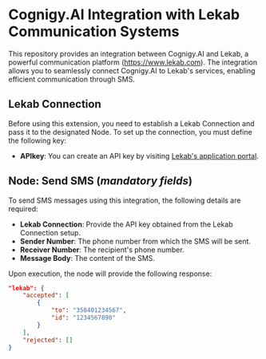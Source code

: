 # Cognigy.AI Integration with Lekab Communication Systems

This repository provides an integration between Cognigy.AI and Lekab, a powerful communication platform (https://www.lekab.com). The integration allows you to seamlessly connect Cognigy.AI to Lekab's services, enabling efficient communication through SMS.

## Lekab Connection

Before using this extension, you need to establish a Lekab Connection and pass it to the designated Node. To set up the connection, you must define the following key:

- **APIkey**: You can create an API key by visiting [Lekab's application portal](https://app.lekab.com).

## Node: Send SMS (*mandatory fields*)

To send SMS messages using this integration, the following details are required:

- **Lekab Connection**: Provide the API key obtained from the Lekab Connection setup.
- **Sender Number**: The phone number from which the SMS will be sent.
- **Receiver Number**: The recipient's phone number.
- **Message Body**: The content of the SMS.

Upon execution, the node will provide the following response:

```json
"lekab": {
    "accepted": [
        {
            "to": "358401234567",
            "id": "1234567890"
        }
    ],
    "rejected": []
}
